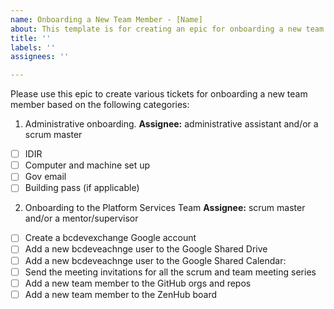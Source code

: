 ```yaml
---
name: Onboarding a New Team Member - [Name]
about: This template is for creating an epic for onboarding a new team member.
title: ''
labels: ''
assignees: ''

---
```


Please use this epic to create various tickets for onboarding a new team member based on the following categories: 
1. Administrative onboarding. 
**Assignee:** administrative assistant and/or a scrum master 
- [ ] IDIR
- [ ] Computer and machine set up 
- [ ] Gov email
- [ ] Building pass (if applicable)
2. Onboarding to the Platform Services Team
**Assignee:** scrum master and/or a mentor/supervisor
- [ ] Create a bcdevexchange Google account
- [ ] Add a new bcdeveachnge user to the Google Shared Drive
- [ ] Add a new bcdeveachnge user to the Google Shared Calendar: 
- [ ] Send the meeting invitations for all the scrum and team meeting series
- [ ] Add a new team member to the GitHub orgs and repos
- [ ] Add a new team member to the ZenHub board

